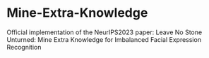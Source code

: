# Mine-Extra-Knowledge
Official implementation of the NeurIPS2023 paper: Leave No Stone Unturned: Mine Extra Knowledge for Imbalanced Facial Expression Recognition
